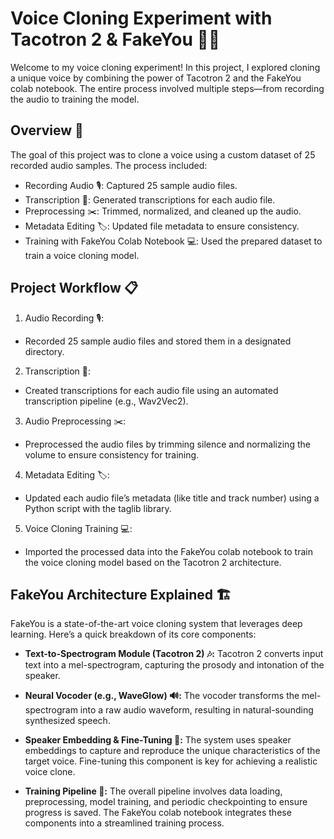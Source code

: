 # Voice Cloning Experiment with Tacotron 2 & FakeYou 🎤🤖

Welcome to my voice cloning experiment! In this project, I explored cloning a unique voice by combining the power of Tacotron 2 and the FakeYou colab notebook. The entire process involved multiple steps—from recording the audio to training the model.

## Overview 🚀
The goal of this project was to clone a voice using a custom dataset of 25 recorded audio samples. The process included:

- Recording Audio 🎙️: Captured 25 sample audio files.
- Transcription 📝: Generated transcriptions for each audio file.
- Preprocessing ✂️: Trimmed, normalized, and cleaned up the audio.
- Metadata Editing 🏷️: Updated file metadata to ensure consistency.
- Training with FakeYou Colab Notebook 💻: Used the prepared dataset to train a voice cloning model.


## Project Workflow 📋
1. Audio Recording 🎙️:

- Recorded 25 sample audio files and stored them in a designated directory.
2. Transcription 📝:

- Created transcriptions for each audio file using an automated transcription pipeline (e.g., Wav2Vec2).
3. Audio Preprocessing ✂️:

- Preprocessed the audio files by trimming silence and normalizing the volume to ensure consistency for training.
4. Metadata Editing 🏷️:

- Updated each audio file’s metadata (like title and track number) using a Python script with the taglib library.
5. Voice Cloning Training 💻:

- Imported the processed data into the FakeYou colab notebook to train the voice cloning model based on the Tacotron 2 architecture.


## FakeYou Architecture Explained 🏗️
FakeYou is a state-of-the-art voice cloning system that leverages deep learning. Here’s a quick breakdown of its core components:

- **Text-to-Spectrogram Module (Tacotron 2) 🎶:** Tacotron 2 converts input text into a mel-spectrogram, capturing the prosody and intonation of the speaker.

- **Neural Vocoder (e.g., WaveGlow) 🔊:** The vocoder transforms the mel-spectrogram into a raw audio waveform, resulting in natural-sounding synthesized speech.

- **Speaker Embedding & Fine-Tuning 🧠:** The system uses speaker embeddings to capture and reproduce the unique characteristics of the target voice. Fine-tuning this component is key for achieving a realistic voice clone.

- **Training Pipeline 🏃:** The overall pipeline involves data loading, preprocessing, model training, and periodic checkpointing to ensure progress is saved. The FakeYou colab notebook integrates these components into a streamlined training process.

